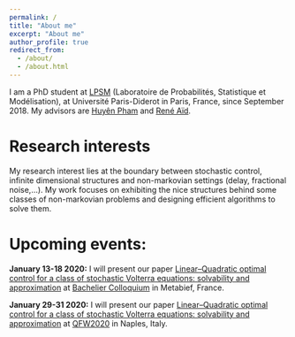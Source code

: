```yaml
---
permalink: /
title: "About me"
excerpt: "About me"
author_profile: true
redirect_from: 
  - /about/
  - /about.html
---
```


I am a PhD student at [LPSM](https://www.lpsm.paris/) (Laboratoire de Probabilités, Statistique et Modélisation), at Université Paris-Diderot in Paris, France, since September 2018. My advisors are [Huyên Pham](https://sites.google.com/site/phamxuanhuyen/) and [René Aïd](https://sites.google.com/view/reneaid).

Research interests
======
My research interest lies at the boundary between stochastic control, infinite dimensional structures and non-markovian settings (delay, fractional noise,...). My work focuses on exhibiting the nice structures behind some classes of non-markovian problems and designing efficient algorithms to solve them.

Upcoming events:
======
**January 13-18 2020:** I will present our paper [Linear–Quadratic optimal control for a class of stochastic Volterra equations: solvability and approximation](https://arxiv.org/abs/1911.01900) at [Bachelier Colloquium](http://ykabanov.perso.math.cnrs.fr/Bachelier2020/programmes%20angl/programme2_B3_ang.html) in Metabief, France.

**January 29-31 2020:** I will present our paper [Linear–Quadratic optimal control for a class of stochastic Volterra equations: solvability and approximation](https://arxiv.org/abs/1911.01900) at [QFW2020](http://qfw2020.uniparthenope.it/) in Naples, Italy.
